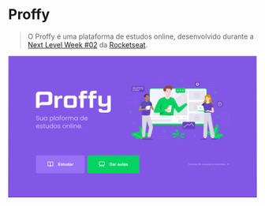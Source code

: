 # Proffy

> O Proffy é uma plataforma de estudos online, desenvolvido durante a [Next Level Week #02](https://nextlevelweek.com/) da [Rocketseat](https://rocketseat.com.br/). 

![](Home.png)